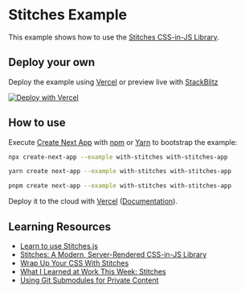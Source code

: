 # Stitches Example

This example shows how to use the
[Stitches CSS-in-JS Library](https://github.com/modulz/stitches).

## Deploy your own

Deploy the example using
[Vercel](https://vercel.com?utm_source=github&utm_medium=readme&utm_campaign=next-example)
or preview live with
[StackBlitz](https://stackblitz.com/github/vercel/next.js/tree/canary/examples/with-stitches)

[![Deploy with Vercel](https://vercel.com/button)](https://vercel.com/new/git/external?repository-url=https://github.com/vercel/next.js/tree/canary/examples/with-stitches&project-name=with-stitches&repository-name=with-stitches)

## How to use

Execute
[Create Next App](https://github.com/vercel/next.js/tree/canary/packages/create-next-app)
with [npm](https://docs.npmjs.com/cli/init) or
[Yarn](https://yarnpkg.com/lang/en/docs/cli/create/) to bootstrap the example:

```bash
npx create-next-app --example with-stitches with-stitches-app
```

```bash
yarn create next-app --example with-stitches with-stitches-app
```

```bash
pnpm create next-app --example with-stitches with-stitches-app
```

Deploy it to the cloud with
[Vercel](https://vercel.com/new?utm_source=github&utm_medium=readme&utm_campaign=next-example)
([Documentation](https://nextjs.org/docs/deployment)).

## Learning Resources

- [Learn to use Stitches.js](https://youtu.be/HbFtzqSnpVo)
- [Stitches: A Modern, Server-Rendered CSS-in-JS Library](https://blog.logrocket.com/stitches-server-rendered-css-in-js)
- [Wrap Up Your CSS With Stitches](https://www.javascript.christmas/2020/15)
- [What I Learned at Work This Week: Stitches](https://mike-diaz006.medium.com/what-i-learned-at-work-this-week-stitches-e4bd44bfd47b)
- [Using Git Submodules for Private Content](https://www.taniarascia.com/git-submodules-private-content)
